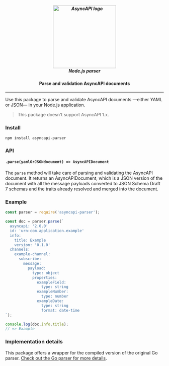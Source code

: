 <h5 align="center">
  <br>
  <a href="https://asyncapi.org"><img src="https://github.com/asyncapi/parser-nodejs/raw/master/assets/logo.png" alt="AsyncAPI logo" width="200"></a>
  <br>
  Node.js parser
</h5>
<h4 align="center">Parse and validation AsyncAPI documents</h4>

---

Use this package to parse and validate AsyncAPI documents —either YAML or JSON— in your Node.js application.

> This package doesn't support AsyncAPI 1.x.

### Install

```
npm install asyncapi-parser
```

### API

#### `.parse(yamlOrJSONdocument) => AsyncAPIDocument`

The `parse` method will take care of parsing and validating the AsyncAPI document. It returns an AsyncAPIDocument, which is a JSON version of the document with all the message payloads converted to JSON Schema Draft 7 schemas and the traits already resolved and merged into the document.

### Example

```js
const parser = require('asyncapi-parser');

const doc = parser.parse(`
  asyncapi: '2.0.0'
  id: 'urn:com.application.example'
  info:
    title: Example
    version: '0.1.0'
  channels:
    example-channel:
      subscribe:
        message:
          payload:
            type: object
            properties:
              exampleField:
                type: string
              exampleNumber:
                type: number
              exampleDate:
                type: string
                format: date-time
`);

console.log(doc.info.title);
// => Example
```

### Implementation details

This package offers a wrapper for the compiled version of the original Go parser. [Check out the Go parser for more details](https://github.com/asyncapi/parser).

